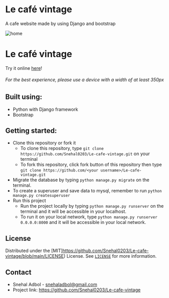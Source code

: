 # Le café vintage

A cafe website made by using Django and bootstrap

![home](https://snehal0203.github.io/portfolio/assets/img/project1.png)

# Le café vintage
Try it online [here](https://lecafe.snehaladbol.repl.co/)!

###### For the best experience, please use a device with a width of at least 350px


## Built using:
- Python with Django framework 
- Bootstrap

## Getting started:
- Clone this repository or fork it
    - To clone this repository, type `git clone https://github.com/Snehal0203/Le-cafe-vintage.git` on your terminal
    - To fork this repository, click fork button of this repository then type `git clone https://github.com/<your username>/Le-cafe-vintage.git`
- Migrate the database by typing `python manage.py migrate` on the terminal.
-  To create a superuser and save data to mysql, remember to run `python manage.py createsuperuser`
- Run this project       
    - Run the project locally by typing `python manage.py runserver` on the terminal and it will be accessible in your localhost.
    - To run it on your local network, type `python manage.py runserver 0.0.0.0:8000` and it will be accessible in your local network.

## License
Distributed under the [MIT]https://github.com/Snehal0203/Le-cafe-vintage/blob/main/LICENSE) License. See [`LICENSE`](https://github.com/Snehal0203/Le-cafe-vintage/blob/main/LICENSE) for more information.

## Contact
- Snehal Adbol - [snehaladbol@gmail.com](mailto:snehaladbol@gmail.com)
- Project link: https://github.com/Snehal0203/Le-cafe-vintage

